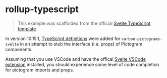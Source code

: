 # rollup-typescript

> This example was scaffolded from the official [Svelte TypeScript template](https://github.com/sveltejs/template).

In version 10.15.1, [TypeScript definitions](../../types/index.d.ts) were added for `carbon-pictograms-svelte` in an attempt to stub the interface (i.e. props) of Pictogram components.

Assuming that you use VSCode and have the offical [Svelte VSCode extension](https://github.com/sveltejs/language-tools/tree/master/packages/svelte-vscode) installed, you should experience some level of code completion for pictogram imports and props.
